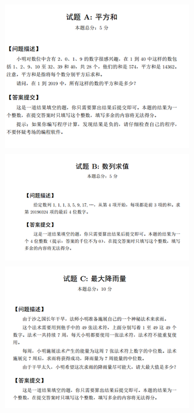 ![1614924691277](img/1614924691277.png)



![1614924697025](img/1614924697025.png)

![1614924702754](img/1614924702754.png)